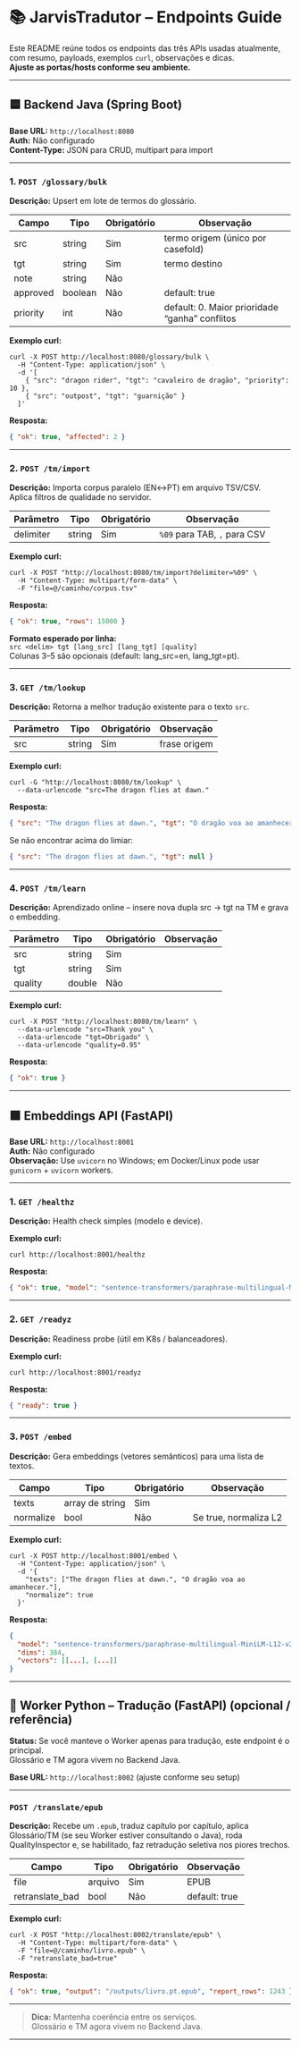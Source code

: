 # 📚 JarvisTradutor – Endpoints Guide

Este README reúne todos os endpoints das três APIs usadas atualmente, com resumo, payloads, exemplos `curl`, observações e dicas.  
**Ajuste as portas/hosts conforme seu ambiente.**

---

## 🟦 Backend Java (Spring Boot)

**Base URL:** `http://localhost:8080`  
**Auth:** Não configurado  
**Content-Type:** JSON para CRUD, multipart para import

---

### 1. `POST /glossary/bulk`

**Descrição:** Upsert em lote de termos do glossário.

| Campo      | Tipo     | Obrigatório | Observação                                    |
|------------|----------|-------------|-----------------------------------------------|
| src        | string   | Sim         | termo origem (único por casefold)             |
| tgt        | string   | Sim         | termo destino                                 |
| note       | string   | Não         |                                               |
| approved   | boolean  | Não         | default: true                                 |
| priority   | int      | Não         | default: 0. Maior prioridade “ganha” conflitos|

**Exemplo curl:**
```
curl -X POST http://localhost:8080/glossary/bulk \
  -H "Content-Type: application/json" \
  -d '[
    { "src": "dragon rider", "tgt": "cavaleiro de dragão", "priority": 10 },
    { "src": "outpost", "tgt": "guarnição" }
  ]'
```

**Resposta:**
```json
{ "ok": true, "affected": 2 }
```

---

### 2. `POST /tm/import`

**Descrição:** Importa corpus paralelo (EN↔PT) em arquivo TSV/CSV.  
Aplica filtros de qualidade no servidor.

| Parâmetro   | Tipo   | Obrigatório | Observação                  |
|-------------|--------|-------------|-----------------------------|
| delimiter   | string | Sim         | `%09` para TAB, `,` para CSV|

**Exemplo curl:**
```
curl -X POST "http://localhost:8080/tm/import?delimiter=%09" \
  -H "Content-Type: multipart/form-data" \
  -F "file=@/caminho/corpus.tsv"
```

**Resposta:**
```json
{ "ok": true, "rows": 15000 }
```

**Formato esperado por linha:**  
`src <delim> tgt [lang_src] [lang_tgt] [quality]`  
Colunas 3–5 são opcionais (default: lang_src=en, lang_tgt=pt).

---

### 3. `GET /tm/lookup`

**Descrição:** Retorna a melhor tradução existente para o texto `src`.

| Parâmetro | Tipo   | Obrigatório | Observação      |
|-----------|--------|-------------|-----------------|
| src       | string | Sim         | frase origem    |

**Exemplo curl:**
```
curl -G "http://localhost:8080/tm/lookup" \
  --data-urlencode "src=The dragon flies at dawn."
```

**Resposta:**
```json
{ "src": "The dragon flies at dawn.", "tgt": "O dragão voa ao amanhecer." }
```
Se não encontrar acima do limiar:
```json
{ "src": "The dragon flies at dawn.", "tgt": null }
```

---

### 4. `POST /tm/learn`

**Descrição:** Aprendizado online – insere nova dupla src → tgt na TM e grava o embedding.

| Parâmetro | Tipo    | Obrigatório | Observação      |
|-----------|---------|-------------|-----------------|
| src       | string  | Sim         |                 |
| tgt       | string  | Sim         |                 |
| quality   | double  | Não         |                 |

**Exemplo curl:**
```
curl -X POST "http://localhost:8080/tm/learn" \
  --data-urlencode "src=Thank you" \
  --data-urlencode "tgt=Obrigado" \
  --data-urlencode "quality=0.95"
```

**Resposta:**
```json
{ "ok": true }
```

---

## 🟩 Embeddings API (FastAPI)

**Base URL:** `http://localhost:8001`  
**Auth:** Não configurado  
**Observação:** Use `uvicorn` no Windows; em Docker/Linux pode usar `gunicorn` + `uvicorn` workers.

---

### 1. `GET /healthz`

**Descrição:** Health check simples (modelo e device).

**Exemplo curl:**
```
curl http://localhost:8001/healthz
```

**Resposta:**
```json
{ "ok": true, "model": "sentence-transformers/paraphrase-multilingual-MiniLM-L12-v2", "device": "cpu" }
```

---

### 2. `GET /readyz`

**Descrição:** Readiness probe (útil em K8s / balanceadores).

**Exemplo curl:**
```
curl http://localhost:8001/readyz
```

**Resposta:**
```json
{ "ready": true }
```

---

### 3. `POST /embed`

**Descrição:** Gera embeddings (vetores semânticos) para uma lista de textos.

| Campo      | Tipo           | Obrigatório | Observação                  |
|------------|----------------|-------------|-----------------------------|
| texts      | array de string| Sim         |                             |
| normalize  | bool           | Não         | Se true, normaliza L2       |

**Exemplo curl:**
```
curl -X POST http://localhost:8001/embed \
  -H "Content-Type: application/json" \
  -d '{
    "texts": ["The dragon flies at dawn.", "O dragão voa ao amanhecer."],
    "normalize": true
  }'
```

**Resposta:**
```json
{
  "model": "sentence-transformers/paraphrase-multilingual-MiniLM-L12-v2",
  "dims": 384,
  "vectors": [[...], [...]]
}
```

---

## 🐍 Worker Python – Tradução (FastAPI) (opcional / referência)

**Status:** Se você manteve o Worker apenas para tradução, este endpoint é o principal.  
Glossário e TM agora vivem no Backend Java.

**Base URL:** `http://localhost:8002` (ajuste conforme seu setup)

---

### `POST /translate/epub`

**Descrição:** Recebe um `.epub`, traduz capítulo por capítulo, aplica Glossário/TM (se seu Worker estiver consultando o Java), roda QualityInspector e, se habilitado, faz retradução seletiva nos piores trechos.

| Campo           | Tipo   | Obrigatório | Observação         |
|-----------------|--------|-------------|--------------------|
| file            | arquivo| Sim         | EPUB               |
| retranslate_bad | bool   | Não         | default: true      |

**Exemplo curl:**
```
curl -X POST "http://localhost:8002/translate/epub" \
  -H "Content-Type: multipart/form-data" \
  -F "file=@/caminho/livro.epub" \
  -F "retranslate_bad=true"
```

**Resposta:**
```json
{ "ok": true, "output": "/outputs/livro.pt.epub", "report_rows": 1243 }
```

---

> **Dica:** Mantenha coerência entre os serviços.  
> Glossário e TM agora vivem no Backend Java.

---